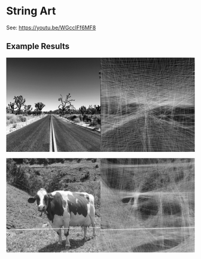 # String Art

See: <https://youtu.be/WGccIFf6MF8>

## Example Results

![first](results/result.png)

![second](results/result2.png)
